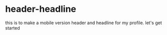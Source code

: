 # header-headline
this is to make a mobile version header and headline for my profile.
let's get started